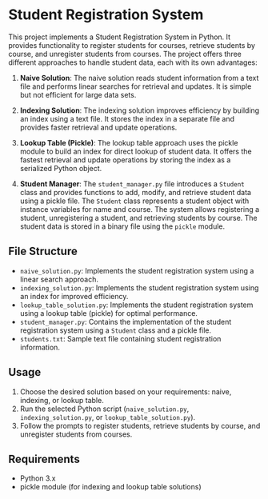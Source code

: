 # Student Registration System

This project implements a Student Registration System in Python. It provides functionality to register students for courses, retrieve students by course, and unregister students from courses. The project offers three different approaches to handle student data, each with its own advantages:

1. **Naive Solution**: The naive solution reads student information from a text file and performs linear searches for retrieval and updates. It is simple but not efficient for large data sets.

2. **Indexing Solution**: The indexing solution improves efficiency by building an index using a text file. It stores the index in a separate file and provides faster retrieval and update operations.

3. **Lookup Table (Pickle)**: The lookup table approach uses the pickle module to build an index for direct lookup of student data. It offers the fastest retrieval and update operations by storing the index as a serialized Python object.

4. **Student Manager**: The `student_manager.py` file introduces a `Student` class and provides functions to add, modify, and retrieve student data using a pickle file. The `Student` class represents a student object with instance variables for name and course. The system allows registering a student, unregistering a student, and retrieving students by course. The student data is stored in a binary file using the `pickle` module.

## File Structure

- `naive_solution.py`: Implements the student registration system using a linear search approach.
- `indexing_solution.py`: Implements the student registration system using an index for improved efficiency.
- `lookup_table_solution.py`: Implements the student registration system using a lookup table (pickle) for optimal performance.
- `student_manager.py`: Contains the implementation of the student registration system using a `Student` class and a pickle file.
- `students.txt`: Sample text file containing student registration information.

## Usage

1. Choose the desired solution based on your requirements: naive, indexing, or lookup table.
2. Run the selected Python script (`naive_solution.py`, `indexing_solution.py`, or `lookup_table_solution.py`).
3. Follow the prompts to register students, retrieve students by course, and unregister students from courses.

## Requirements

- Python 3.x
- pickle module (for indexing and lookup table solutions)
